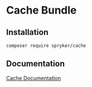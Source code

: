 # Cache Bundle

## Installation

```
composer require spryker/cache
```

## Documentation

[Cache Documentation](https://spryker.github.io/cache/index.html)




